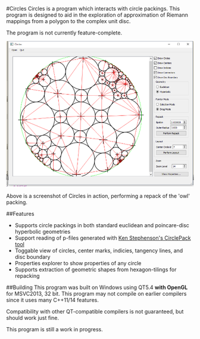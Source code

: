 #Circles
Circles is a program which interacts with circle packings. This program is designed to aid in the exploration
of approximation of Riemann mappings from a polygon to the complex unit disc. 

The program is not currently feature-complete. 

![screenshot](image_window.png "A screenshot of Circles in action, performing a repack of the 'Owl' packing")

Above is a screenshot of Circles in action, performing a repack of the 'owl' packing. 

##Features
- Supports circle packings in both standard euclidean and poincare-disc hyperbolic geometries
- Support reading of p-files generated with [Ken Stephenson's CirclePack tool](http://www.math.utk.edu/~kens/CirclePack/)
- Toggable view of circles, center marks, indicies, tangency lines, and disc boundary
- Properties explorer to show properties of any circle
- Supports extraction of geometric shapes from hexagon-tilings for repacking

##Building
This program was built on Windows using QT5.4 **with OpenGL** for MSVC2013, 32 bit. This program may not compile on earlier compilers since it uses many C++11/14 features. 

Compatibility with other QT-compatible compilers is not guaranteed, but should work just fine.

This program is still a work in progress.
